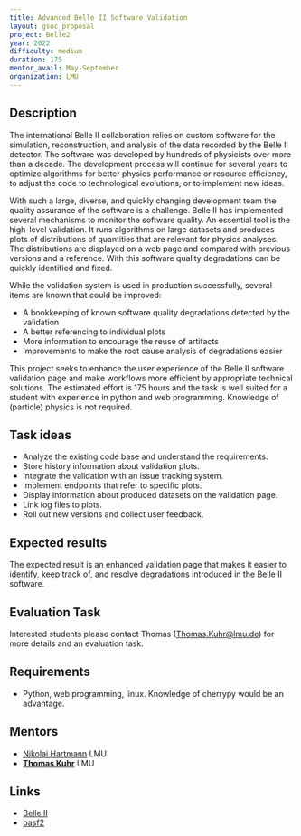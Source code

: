 ```yaml
---
title: Advanced Belle II Software Validation
layout: gsoc_proposal
project: Belle2
year: 2022
difficulty: medium
duration: 175
mentor_avail: May-September
organization: LMU
---
```


## Description
The international Belle II collaboration relies on custom software for the simulation, reconstruction, and analysis of the data recorded by the Belle II detector. The software was developed by hundreds of physicists over more than a decade. The development process will continue for several years to optimize algorithms for better physics performance or resource efficiency, to adjust the code to technological evolutions, or to implement new ideas.

With such a large, diverse, and quickly changing development team the quality assurance of the software is a challenge. Belle II has implemented several mechanisms to monitor the software quality. An essential tool is the high-level validation. It runs algorithms on large datasets and produces plots of distributions of quantities that are relevant for physics analyses. The distributions are displayed on a web page and compared with previous versions and a reference. With this software quality degradations can be quickly identified and fixed.

While the validation system is used in production successfully, several items are known that could be improved:
- A bookkeeping of known software quality degradations detected by the validation
- A better referencing to individual plots
- More information to encourage the reuse of artifacts
- Improvements to make the root cause analysis of degradations easier

This project seeks to enhance the user experience of the Belle II software validation page and make workflows more efficient by appropriate technical solutions. The estimated effort is 175 hours and the task is well suited for a student with experience in python and web programming. Knowledge of (particle) physics is not required.

## Task ideas
 * Analyze the existing code base and understand the requirements.
 * Store history information about validation plots.
 * Integrate the validation with an issue tracking system.
 * Implement endpoints that refer to specific plots.
 * Display information about produced datasets on the validation page.
 * Link log files to plots.
 * Roll out new versions and collect user feedback.

## Expected results
The expected result is an enhanced validation page that makes it easier to identify, keep track of, and resolve degradations introduced in the Belle II software.

## Evaluation Task
Interested students please contact Thomas (Thomas.Kuhr@lmu.de) for more details and an evaluation task.

## Requirements
 * Python, web programming, linux. Knowledge of cherrypy would be an advantage.

## Mentors
 * [Nikolai Hartmann](mailto:nikolai.hartmann@physik.uni-muenchen.de) LMU
 * **[Thomas Kuhr](mailto:Thomas.Kuhr@lmu.de)** LMU

## Links
 * [Belle II](https://belle2.jp/)
 * [basf2](https://github.com/belle2/basf2)
